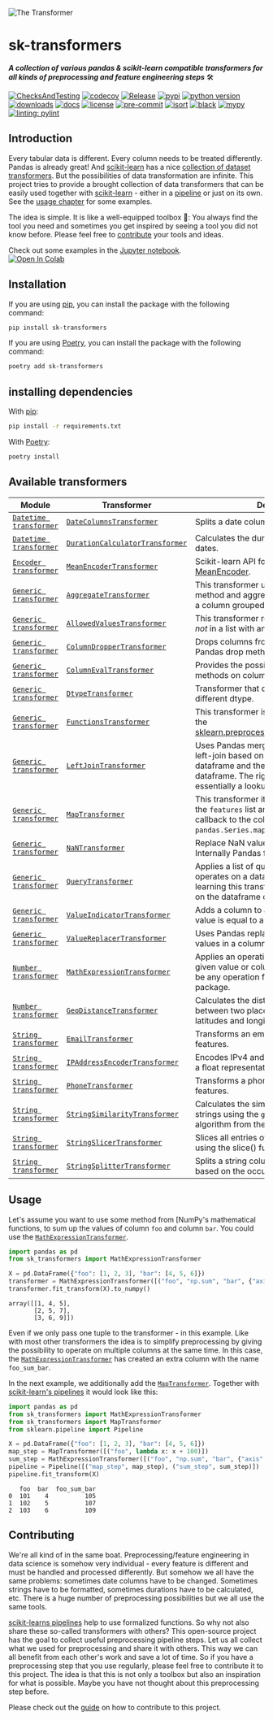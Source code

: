 ![The Transformer](https://raw.githubusercontent.com/chrislemke/sk-transformers/master/docs/assets/images/icon.png)

# sk-transformers
***A collection of various pandas & scikit-learn compatible transformers for all kinds of preprocessing and feature engineering steps*** 🛠

[![ChecksAndTesting](https://github.com/chrislemke/sk-transformers/actions/workflows/checks-testing.yml/badge.svg)](https://github.com/chrislemke/sk-transformers/actions/workflows/checks-testing.yml)
[![codecov](https://codecov.io/github/chrislemke/sk-transformers/branch/main/graph/badge.svg?token=LJLXQXX6M8)](https://codecov.io/github/chrislemke/sk-transformers)
[![Release](https://github.com/chrislemke/sk-transformers/actions/workflows/release.yml/badge.svg)](https://github.com/chrislemke/sk-transformers/actions/workflows/release.yml)
[![pypi](https://img.shields.io/pypi/v/sk-transformers)](https://pypi.org/project/sk-transformers/)
[![python version](https://img.shields.io/pypi/pyversions/sk-transformers?logo=python&logoColor=yellow)](https://www.python.org/)
[![downloads](https://img.shields.io/pypi/dm/sk-transformers)](https://pypistats.org/packages/sk-transformers)
[![docs](https://img.shields.io/badge/docs-mkdoks%20material-blue)](https://chrislemke.github.io/sk-transformers/)
[![license](https://img.shields.io/github/license/chrislemke/sk-transformers)](https://github.com/chrislemke/sk-transformers/blob/main/LICENSE)
[![pre-commit](https://img.shields.io/badge/pre--commit-enabled-brightgreen?logo=pre-commit&logoColor=white)](https://github.com/pre-commit/pre-commit)
[![isort](https://img.shields.io/badge/%20imports-isort-%231674b1?style=flat&labelColor=ef8336)](https://github.com/PyCQA/isort)
[![black](https://img.shields.io/badge/code%20style-black-000000.svg)](https://github.com/psf/black)
[![mypy](http://www.mypy-lang.org/static/mypy_badge.svg)](https://github.com/python/mypy)
[![linting: pylint](https://img.shields.io/badge/linting-pylint-yellowgreen)](https://github.com/PyCQA/pylint)
## Introduction
Every tabular data is different. Every column needs to be treated differently. Pandas is already great! And [scikit-learn](https://scikit-learn.org/stable/index.html) has a nice [collection of dataset transformers](https://scikit-learn.org/stable/data_transforms.html). But the possibilities of data transformation are infinite. This project tries to provide a brought collection of data transformers that can be easily used together with [scikit-learn](https://scikit-learn.org/stable/index.html) - either in a [pipeline](https://scikit-learn.org/stable/modules/generated/sklearn.pipeline.Pipeline.html) or just on its own. See the [usage chapter](#usage) for some examples.

The idea is simple. It is like a well-equipped toolbox 🧰: You always find the tool you need and sometimes you get inspired by seeing a tool you did not know before. Please feel free to [contribute](https://chrislemke.github.io/sk-transformers/CONTRIBUTING/) your tools and ideas.

Check out some examples in the [Jupyter notebook](https://github.com/chrislemke/sk-transformers/blob/main/examples/playground.ipynb).<br>
[![Open In Colab](https://colab.research.google.com/assets/colab-badge.svg)](https://colab.research.google.com/github/chrislemke/sk-transformers/blob/main/examples/playground.ipynb)

## Installation
If you are using [pip](https://pip.pypa.io/en/stable/), you can install the package with the following command:
```bash
pip install sk-transformers
```

If you are using [Poetry](https://python-poetry.org/), you can install the package with the following command:
```bash
poetry add sk-transformers
```

## installing dependencies
With [pip](https://pip.pypa.io/en/stable/):
```bash
pip install -r requirements.txt
```

With [Poetry](https://python-poetry.org/):
```bash
poetry install
```

## Available transformers
| Module | Transformer | Description |
| ------ | ----------- | ----------- |
|[`Datetime transformer`](https://chrislemke.github.io/sk-transformers/API-reference/transformer/datetime_transformer/)|[`DateColumnsTransformer`](https://chrislemke.github.io/sk-transformers/API-reference/transformer/datetime_transformer/#sk_transformers.datetime_transformer.DateColumnsTransformer)|Splits a date column into multiple columns.|
|[`Datetime transformer`](https://chrislemke.github.io/sk-transformers/API-reference/transformer/datetime_transformer/)|[`DurationCalculatorTransformer`](https://chrislemke.github.io/sk-transformers/API-reference/transformer/datetime_transformer/#sk_transformers.datetime_transformer.DurationCalculatorTransformer)|Calculates the duration between to given dates.|
|[`Encoder transformer`](https://chrislemke.github.io/sk-transformers/API-reference/transformer/encoder_transformer/)|[`MeanEncoderTransformer`](https://chrislemke.github.io/sk-transformers/API-reference/transformer/encoder_transformer/#sk_transformers.encoder_transformer.MeanEncoderTransformer)|Scikit-learn API for the [feature-engine MeanEncoder](https://feature-engine.readthedocs.io/en/latest/api_doc/encoding/MeanEncoder.html).|
|[`Generic transformer`](https://chrislemke.github.io/sk-transformers/API-reference/transformer/generic_transformer/)|[`AggregateTransformer`](https://chrislemke.github.io/sk-transformers/API-reference/transformer/generic_transformer/#sk_transformers.generic_transformer.AggregateTransformer)|This transformer uses Pandas groupby method and aggregate to apply function on a column grouped by another column.|
|[`Generic transformer`](https://chrislemke.github.io/sk-transformers/API-reference/transformer/generic_transformer/)|[`AllowedValuesTransformer`](https://chrislemke.github.io/sk-transformers/API-reference/transformer/generic_transformer/#sk_transformers.generic_transformer.AllowedValuesTransformer)|This transformer replaces values that are *not* in a list with another value.|
|[`Generic transformer`](https://chrislemke.github.io/sk-transformers/API-reference/transformer/generic_transformer/)|[`ColumnDropperTransformer`](https://chrislemke.github.io/sk-transformers/API-reference/transformer/generic_transformer/#sk_transformers.generic_transformer.ColumnDropperTransformer)|Drops columns from a dataframe using Pandas drop method.|
|[`Generic transformer`](https://chrislemke.github.io/sk-transformers/API-reference/transformer/generic_transformer/)|[`ColumnEvalTransformer`](https://chrislemke.github.io/sk-transformers/API-reference/transformer/generic_transformer/#sk_transformers.generic_transformer.ColumnEvalTransformer)|Provides the possibility to use Pandas methods on columns.|
|[`Generic transformer`](https://chrislemke.github.io/sk-transformers/API-reference/transformer/generic_transformer/)|[`DtypeTransformer`](https://chrislemke.github.io/sk-transformers/API-reference/transformer/generic_transformer/#sk_transformers.generic_transformer.DtypeTransformer)|Transformer that converts a column to a different dtype.|
|[`Generic transformer`](https://chrislemke.github.io/sk-transformers/API-reference/transformer/generic_transformer/)|[`FunctionsTransformer`]( https://chrislemke.github.io/sk-transformers/API-reference/transformer/generic_transformer/#sk_transformers.generic_transformer.FunctionsTransformer)|This transformer is a plain wrapper around the [sklearn.preprocessing.FunctionTransformer](https://scikit-learn.org/stable/modules/generated/sklearn.preprocessing.FunctionTransformer.html).|
|[`Generic transformer`](https://chrislemke.github.io/sk-transformers/API-reference/transformer/generic_transformer/)|[`LeftJoinTransformer`](https://chrislemke.github.io/sk-transformers/API-reference/transformer/generic_transformer/#sk_transformers.generic_transformer.LeftJoinTransformer)|Uses Pandas merge function to perform a left-join based on the column of a dataframe and the index of another dataframe. The right dataframe is essentially a lookup table.|
|[`Generic transformer`](https://chrislemke.github.io/sk-transformers/API-reference/transformer/generic_transformer/)|[`MapTransformer`](https://chrislemke.github.io/sk-transformers/API-reference/transformer/generic_transformer/#sk_transformers.generic_transformer.MapTransformer)|This transformer iterates over all columns in the `features` list and applies the given callback to the column. For this it uses the `pandas.Series.map` method.
|[`Generic transformer`](https://chrislemke.github.io/sk-transformers/API-reference/transformer/generic_transformer/)|[`NaNTransformer`](https://chrislemke.github.io/sk-transformers/API-reference/transformer/generic_transformer/#sk_transformers.generic_transformer.NaNTransformer)|Replace NaN values with a specified value. Internally Pandas fillna method is used.|
|[`Generic transformer`](https://chrislemke.github.io/sk-transformers/API-reference/transformer/generic_transformer/)|[`QueryTransformer`](https://chrislemke.github.io/sk-transformers/API-reference/transformer/generic_transformer/#sk_transformers.generic_transformer.QueryTransformer)|Applies a list of queries to a dataframe. If it operates on a dataset used for supervised learning this transformer should be applied on the dataframe containing `X` and `y`.
|[`Generic transformer`](https://chrislemke.github.io/sk-transformers/API-reference/transformer/generic_transformer/)|[`ValueIndicatorTransformer`](https://chrislemke.github.io/sk-transformers/API-reference/transformer/generic_transformer/#sk_transformers.generic_transformer.ValueIndicatorTransformer)|Adds a column to a dataframe indicating if a value is equal to a specified value.|
|[`Generic transformer`](https://chrislemke.github.io/sk-transformers/API-reference/transformer/generic_transformer/)|[`ValueReplacerTransformer`](https://chrislemke.github.io/sk-transformers/API-reference/transformer/generic_transformer/#sk_transformers.generic_transformer.ValueReplacerTransformer)|Uses Pandas replace method to replace values in a column.|
[`Number transformer`](https://chrislemke.github.io/sk-transformers/API-reference/transformer/number_transformer/)|[`MathExpressionTransformer`](https://chrislemke.github.io/sk-transformers/API-reference/transformer/number_transformer/#sk_transformers.number_transformer.MathExpressionTransformer)|Applies an operation to a column and a given value or column. The operation can be any operation from the `numpy` or `operator` package.
[`Number transformer`](https://chrislemke.github.io/sk-transformers/API-reference/transformer/number_transformer/)|[`GeoDistanceTransformer`](https://chrislemke.github.io/sk-transformers/API-reference/transformer/number_transformer/#sk_transformers.number_transformer.GeoDistanceTransformer)|Calculates the distance in kilometers between two places on the earth using the latitudes and longitudes.
[`String transformer`](https://chrislemke.github.io/sk-transformers/API-reference/transformer/string_transformer/)|[`EmailTransformer`](https://chrislemke.github.io/sk-transformers/API-reference/transformer/string_transformer/#sk_transformers.string_transformer.EmailTransformer)|Transforms an email address into multiple features.|
[`String transformer`](https://chrislemke.github.io/sk-transformers/API-reference/transformer/string_transformer/)|[`IPAddressEncoderTransformer`](https://chrislemke.github.io/sk-transformers/API-reference/transformer/string_transformer/#sk_transformers.string_transformer.IPAddressEncoderTransformer)|Encodes IPv4 and IPv6 strings addresses to a float representation.|
[`String transformer`](https://chrislemke.github.io/sk-transformers/API-reference/transformer/string_transformer/)|[`PhoneTransformer`](https://chrislemke.github.io/sk-transformers/API-reference/transformer/string_transformer/#sk_transformers.string_transformer.PhoneTransformer)|Transforms a phone number into multiple features.|
[`String transformer`](https://chrislemke.github.io/sk-transformers/API-reference/transformer/string_transformer/)|[`StringSimilarityTransformer`](https://chrislemke.github.io/sk-transformers/API-reference/transformer/string_transformer/#sk_transformers.string_transformer.StringSimilarityTransformer)|Calculates the similarity between two strings using the `gestalt pattern matching` algorithm from the `SequenceMatcher` class.|
[`String transformer`](https://chrislemke.github.io/sk-transformers/API-reference/transformer/string_transformer/)|[`StringSlicerTransformer`](https://chrislemke.github.io/sk-transformers/API-reference/transformer/string_transformer/#sk_transformers.string_transformer.StringSlicerTransformer)|Slices all entries of specified string features using the slice() function.|
[`String transformer`](https://chrislemke.github.io/sk-transformers/API-reference/transformer/string_transformer/)|[`StringSplitterTransformer`](https://chrislemke.github.io/sk-transformers/API-reference/transformer/string_transformer/#sk_transformers.string_transformer.StringSplitterTransformer)|Splits a string column into multiple columns based on the occurrence of a character.|

## Usage
Let's assume you want to use some method from [NumPy's mathematical functions, to sum up the values of column `foo` and column `bar`. You could
use the [`MathExpressionTransformer`](https://chrislemke.github.io/sk-transformers/number_transformer-reference/#sk-transformers.transformer.number_transformer.MathExpressionTransformer).
```python
import pandas as pd
from sk_transformers import MathExpressionTransformer

X = pd.DataFrame({"foo": [1, 2, 3], "bar": [4, 5, 6]})
transformer = MathExpressionTransformer([("foo", "np.sum", "bar", {"axis": 0})])
transformer.fit_transform(X).to_numpy()
```
```
array([[1, 4, 5],
       [2, 5, 7],
       [3, 6, 9]])
```
Even if we only pass one tuple to the transformer - in this example. Like with most other transformers the idea is to simplify preprocessing by giving the possibility to operate on multiple columns at the same time. In this case, the [`MathExpressionTransformer`](https://chrislemke.github.io/sk-transformers/number_transformer-reference/#sk-transformers.transformer.number_transformer.MathExpressionTransformer) has created an extra column with the name `foo_sum_bar`.

In the next example, we additionally add the [`MapTransformer`](https://chrislemke.github.io/sk-transformers/generic_transformer-reference/#sk_transformers.transformer.generic_transformer.MapTransformer).
Together with [scikit-learn's pipelines](https://scikit-learn.org/stable/modules/compose.html#combining-estimators) it would look like this:
```python
import pandas as pd
from sk_transformers import MathExpressionTransformer
from sk_transformers import MapTransformer
from sklearn.pipeline import Pipeline

X = pd.DataFrame({"foo": [1, 2, 3], "bar": [4, 5, 6]})
map_step = MapTransformer([("foo", lambda x: x + 100)])
sum_step = MathExpressionTransformer([("foo", "np.sum", "bar", {"axis": 0})])
pipeline = Pipeline([("map_step", map_step), ("sum_step", sum_step)])
pipeline.fit_transform(X)
```

```
   foo  bar  foo_sum_bar
0  101    4          105
1  102    5          107
2  103    6          109
```

## Contributing
We're all kind of in the same boat. Preprocessing/feature engineering in data science is somehow very individual - every feature is different and must be handled and processed differently. But somehow we all have the same problems: sometimes date columns have to be changed. Sometimes strings have to be formatted, sometimes durations have to be calculated, etc. There is a huge number of preprocessing possibilities but we all use the same tools.

[scikit-learns pipelines](https://scikit-learn.org/stable/modules/generated/sklearn.pipeline.Pipeline.html) help to use formalized functions. So why not also share these so-called transformers with others? This open-source project has the goal to collect useful preprocessing pipeline steps. Let us all collect what we used for preprocessing and share it with others. This way we can all benefit from each other's work and save a lot of time. So if you have a preprocessing step that you use regularly, please feel free to contribute it to this project. The idea is that this is not only a toolbox but also an inspiration for what is possible. Maybe you have not thought about this preprocessing step before.

Please check out the [guide](https://chrislemke.github.io/sk-transformers/CONTRIBUTING/) on how to contribute to this project.
